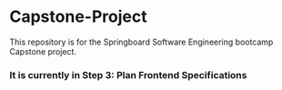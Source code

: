 # Capstone-Project

This repository is for the Springboard Software Engineering bootcamp Capstone project.

### It is currently in Step 3: Plan Frontend Specifications
